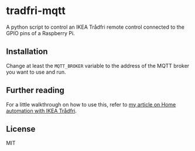 # tradfri-mqtt

A python script to control an IKEA Trådfri remote control connected to the GPIO pins of a Raspberry Pi.

## Installation

Change at least the `MQTT_BROKER` variable to the address of the MQTT broker you want to use and run.

## Further reading

For a little walkthrough on how to use this, refer to [my article on Home automation with IKEA Trådfri](http://www.jakobbieling.de/projects/tradfri/).

## License

MIT
